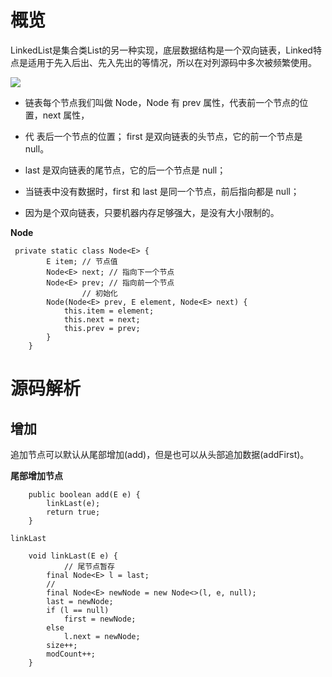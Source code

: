 # 概览

LinkedList是集合类List的另一种实现，底层数据结构是一个双向链表，Linked特点是适用于先入后出、先入先出的等情况，所以在对列源码中多次被频繁使用。

![](https://s2.ax1x.com/2020/01/16/ljEFZF.png)

- 链表每个节点我们叫做 Node，Node 有 prev 属性，代表前⼀个节点的位置，next 属性，

- 代 表后⼀个节点的位置； first 是双向链表的头节点，它的前⼀个节点是 null。 
- last 是双向链表的尾节点，它的后⼀个节点是 null； 
- 当链表中没有数据时，first 和 last 是同⼀个节点，前后指向都是 null； 
- 因为是个双向链表，只要机器内存⾜够强⼤，是没有⼤⼩限制的。

**Node**

```
 private static class Node<E> {
        E item; // 节点值
        Node<E> next; // 指向下一个节点
        Node<E> prev; // 指向前一个节点
				// 初始化
        Node(Node<E> prev, E element, Node<E> next) {
            this.item = element;
            this.next = next;
            this.prev = prev;
        }
    }
```

# 源码解析

## 增加

追加节点可以默认从尾部增加(add)，但是也可以从头部追加数据(addFirst)。

**尾部增加节点**

```
    public boolean add(E e) {
        linkLast(e);
        return true;
    }
```

`linkLast`

```
    void linkLast(E e) {
    		// 尾节点暂存
        final Node<E> l = last;
        // 
        final Node<E> newNode = new Node<>(l, e, null);
        last = newNode;
        if (l == null)
            first = newNode;
        else
            l.next = newNode;
        size++;
        modCount++;
    }
```

